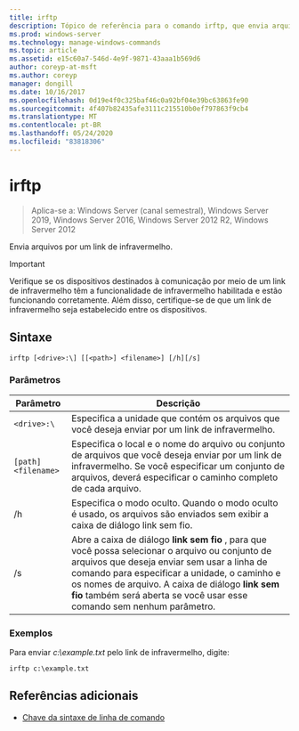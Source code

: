 ```yaml
---
title: irftp
description: Tópico de referência para o comando irftp, que envia arquivos por meio de um link de infravermelho.
ms.prod: windows-server
ms.technology: manage-windows-commands
ms.topic: article
ms.assetid: e15c60a7-546d-4e9f-9871-43aaa1b569d6
author: coreyp-at-msft
ms.author: coreyp
manager: dongill
ms.date: 10/16/2017
ms.openlocfilehash: 0d19e4f0c325baf46c0a92bf04e39bc63863fe90
ms.sourcegitcommit: 4f407b82435afe3111c215510b0ef797863f9cb4
ms.translationtype: MT
ms.contentlocale: pt-BR
ms.lasthandoff: 05/24/2020
ms.locfileid: "83818306"
---
```

# <a name="irftp"></a>irftp

> Aplica-se a: Windows Server (canal semestral), Windows Server 2019, Windows Server 2016, Windows Server 2012 R2, Windows Server 2012

Envia arquivos por um link de infravermelho.

> [!IMPORTANT]
> Verifique se os dispositivos destinados à comunicação por meio de um link de infravermelho têm a funcionalidade de infravermelho habilitada e estão funcionando corretamente. Além disso, certifique-se de que um link de infravermelho seja estabelecido entre os dispositivos.

## <a name="syntax"></a>Sintaxe

```
irftp [<drive>:\] [[<path>] <filename>] [/h][/s]
```

### <a name="parameters"></a>Parâmetros

| Parâmetro | Descrição |
| --------- | ----------- |
| `<drive>:\` | Especifica a unidade que contém os arquivos que você deseja enviar por um link de infravermelho. |
| `[path]<filename>` | Especifica o local e o nome do arquivo ou conjunto de arquivos que você deseja enviar por um link de infravermelho. Se você especificar um conjunto de arquivos, deverá especificar o caminho completo de cada arquivo. |
| /h | Especifica o modo oculto. Quando o modo oculto é usado, os arquivos são enviados sem exibir a caixa de diálogo link sem fio. |
| /s | Abre a caixa de diálogo **link sem fio** , para que você possa selecionar o arquivo ou conjunto de arquivos que deseja enviar sem usar a linha de comando para especificar a unidade, o caminho e os nomes de arquivo. A caixa de diálogo **link sem fio** também será aberta se você usar esse comando sem nenhum parâmetro. |

### <a name="examples"></a>Exemplos

Para enviar *c:\example.txt* pelo link de infravermelho, digite:

```
irftp c:\example.txt
```

## <a name="additional-references"></a>Referências adicionais

- [Chave da sintaxe de linha de comando](command-line-syntax-key.md)
